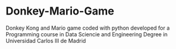 # Donkey-Mario-Game
Donkey Kong and Mario game coded with python developed for a Programming course in Data Sciencie and Engineering Degree in Universidad Carlos III de Madrid
